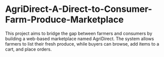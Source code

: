# AgriDirect-A-Direct-to-Consumer-Farm-Produce-Marketplace
This project aims to bridge the gap between farmers and consumers by building a web-based marketplace named AgriDirect. The system allows farmers to list their fresh produce, while buyers can browse, add items to a cart, and place orders.
